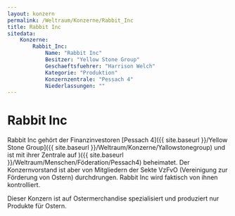 ```yaml
---
layout: konzern
permalink: /Weltraum/Konzerne/Rabbit_Inc
title: Rabbit Inc
sitedata:
    Konzerne:
        Rabbit_Inc:
            Name: "Rabbit Inc"
            Besitzer: "Yellow Stone Group"
            Geschaeftsfuehrer: "Harrison Welch"
            Kategorie: "Produktion"
            Konzernzentrale: "Pessach 4"
            Niederlassungen: ""
---
```


# Rabbit Inc

Rabbit Inc gehört der Finanzinvestoren [Pessach 4]({{ site.baseurl }}/Yellow Stone Group]({{ site.baseurl }}/Weltraum/Konzerne/Yallowstonegroup) und ist mit ihrer Zentrale auf )({{ site.baseurl }}/Weltraum/Menschen/Föderation/Pessach4) beheimatet. Der Konzernvorstand ist aber von Mitgliedern der Sekte VzFvO (Vereinigung zur Förderung von Ostern) durchdrungen. Rabbit Inc wird faktisch von ihnen kontrolliert.

Dieser Konzern ist auf Ostermerchandise spezialisiert und produziert nur Produkte für Ostern.
